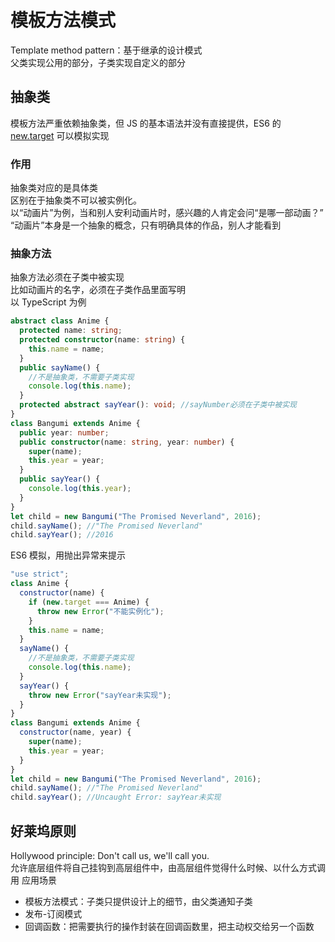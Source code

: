 # 模板方法模式

Template method pattern：基于继承的设计模式  
父类实现公用的部分，子类实现自定义的部分

## 抽象类

模板方法严重依赖抽象类，但 JS 的基本语法并没有直接提供，ES6 的 [new.target](https://github.com/nzakas/understandinges6/blob/master/manuscript/03-Functions.md) 可以模拟实现

### 作用

抽象类对应的是具体类  
区别在于抽象类不可以被实例化。  
以“动画片”为例，当和别人安利动画片时，感兴趣的人肯定会问“是哪一部动画？”  
“动画片”本身是一个抽象的概念，只有明确具体的作品，别人才能看到

### 抽象方法

抽象方法必须在子类中被实现  
比如动画片的名字，必须在子类作品里面写明  
以 TypeScript 为例

```ts
abstract class Anime {
  protected name: string;
  protected constructor(name: string) {
    this.name = name;
  }
  public sayName() {
    //不是抽象类，不需要子类实现
    console.log(this.name);
  }
  protected abstract sayYear(): void; //sayNumber必须在子类中被实现
}
class Bangumi extends Anime {
  public year: number;
  public constructor(name: string, year: number) {
    super(name);
    this.year = year;
  }
  public sayYear() {
    console.log(this.year);
  }
}
let child = new Bangumi("The Promised Neverland", 2016);
child.sayName(); //"The Promised Neverland"
child.sayYear(); //2016
```

ES6 模拟，用抛出异常来提示

```js
"use strict";
class Anime {
  constructor(name) {
    if (new.target === Anime) {
      throw new Error("不能实例化");
    }
    this.name = name;
  }
  sayName() {
    //不是抽象类，不需要子类实现
    console.log(this.name);
  }
  sayYear() {
    throw new Error("sayYear未实现");
  }
}
class Bangumi extends Anime {
  constructor(name, year) {
    super(name);
    this.year = year;
  }
}
let child = new Bangumi("The Promised Neverland", 2016);
child.sayName(); //"The Promised Neverland"
child.sayYear(); //Uncaught Error: sayYear未实现
```

## 好莱坞原则

Hollywood principle: Don't call us, we'll call you.  
允许底层组件将自己挂钩到高层组件中，由高层组件觉得什么时候、以什么方式调用
应用场景

- 模板方法模式：子类只提供设计上的细节，由父类通知子类
- 发布-订阅模式
- 回调函数：把需要执行的操作封装在回调函数里，把主动权交给另一个函数
